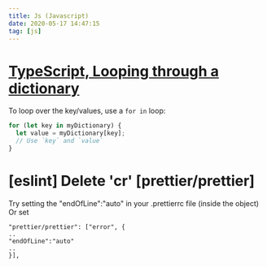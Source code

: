 ```yaml
---
title: Js (Javascript)
date: 2020-05-17 14:47:15
tag: [js]
---
```


# [TypeScript, Looping through a dictionary](https://stackoverflow.com/questions/16174182/typescript-looping-through-a-dictionary)

To loop over the key/values, use a `for in` loop:

```js
for (let key in myDictionary) {
  let value = myDictionary[key];
  // Use `key` and `value`
}
```

<!-- {% codeblock lang:javascript  %}
alert("Hello");
var myVar = "Hello"
{% endcodeblock %} -->

<!-- {% youtube I07XMi7MHd4?t=296  %} -->

# [eslint] Delete 'cr' [prettier/prettier]

Try setting the "endOfLine":"auto" in your .prettierrc file (inside the object)
Or set

```
"prettier/prettier": ["error", {
..
"endOfLine":"auto"
..
}],
```

